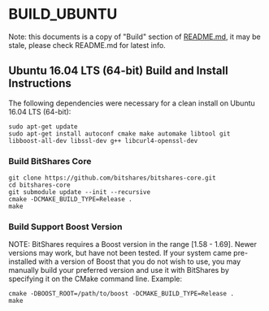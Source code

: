 # BUILD\_UBUNTU

Note: this documents is a copy of "Build" section of [README.md](https://github.com/bitshares/bitshares-core/blob/develop/README.md), it may be stale, please check README.md for latest info.

## Ubuntu 16.04 LTS \(64-bit\) Build and Install Instructions

The following dependencies were necessary for a clean install on Ubuntu 16.04 LTS \(64-bit\):

```text
sudo apt-get update
sudo apt-get install autoconf cmake make automake libtool git libboost-all-dev libssl-dev g++ libcurl4-openssl-dev
```

### Build BitShares Core

```text
git clone https://github.com/bitshares/bitshares-core.git
cd bitshares-core
git submodule update --init --recursive
cmake -DCMAKE_BUILD_TYPE=Release .
make 
```

### Build Support Boost Version

NOTE: BitShares requires a Boost version in the range \[1.58 - 1.69\]. Newer versions may work, but have not been tested. If your system came pre-installed with a version of Boost that you do not wish to use, you may manually build your preferred version and use it with BitShares by specifying it on the CMake command line. Example:

```text
cmake -DBOOST_ROOT=/path/to/boost -DCMAKE_BUILD_TYPE=Release .
make
```


